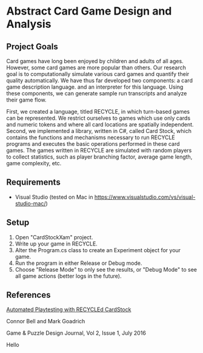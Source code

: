 ﻿# Abstract Card Game Design and Analysis

## Project Goals

Card games have long been enjoyed by children and adults of all ages. However, some card games are more
popular than others. Our research goal is to computationally simulate various card games and quantify
their quality automatically. We have thus far developed two components: a card
game description language. and an interpreter for this language. Using these
components, we can generate sample run transcripts and analyze their game flow. 

First, we created a language, titled RECYCLE, in which turn-based games can be represented. We restrict
ourselves to games which use only cards and numeric tokens and where all card locations are spatially independent.
Second, we implemented a library, written in C#, called Card Stock, which contains the functions and
mechanisms necessary to run RECYCLE programs and executes the basic operations performed in these card
games. The games written in RECYCLE are simulated with random players to collect statistics, such as player
branching factor, average game length, game complexity, etc.

## Requirements

* Visual Studio (tested on Mac in https://www.visualstudio.com/vs/visual-studio-mac/)

## Setup

1. Open "CardStockXam" project.
2. Write up your game in RECYCLE.
3. Alter the Program.cs class to create an Experiment object for your game.
4. Run the program in either Release or Debug mode.
5. Choose "Release Mode" to only see the results, or "Debug Mode" to see all game actions (better logs in the future).

## References

[Automated Playtesting with RECYCLEd CardStock](http://mark.goadrich.com/articles/issue-2-1-09-recycled.pdf)

Connor Bell and Mark Goadrich

Game & Puzzle Design Journal, Vol 2, Issue 1, July 2016


Hello